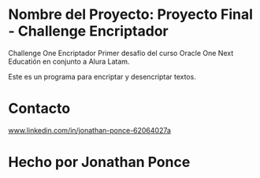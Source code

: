 <h1>Nombre del Proyecto: Proyecto Final - Challenge Encriptador</h1>

Challenge One Encriptador Primer desafío del curso Oracle One Next Educatión en conjunto a Alura Latam.

Este es un programa para encriptar y desencriptar textos.

<h1>Contacto</h1>

www.linkedin.com/in/jonathan-ponce-62064027a


<h1>Hecho por Jonathan Ponce</h1>
